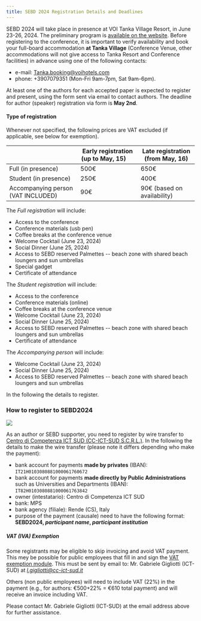 ```yaml
---
title: SEBD 2024 Registration Details and Deadlines
---
```



SEBD 2024 will take place in presence at VOI Tanka Village Resort, in June 23-26, 2024.
The preliminary program is [available on the website](/program).
Before registering to the conference, it is important to verify availability and book your full-board accommodation **at Tanka Village** (Conference Venue, other accommodations will not give access to Tanka Resort and Conference facilities) in advance using one of the following contacts:
 -  e-mail: Tanka.booking@voihotels.com
 -  phone: +3907079351  (Mon-Fri 9am-7pm, Sat 9am-6pm).


At least one of the authors for each accepted paper is expected to register and present, using the form sent via email to contact authors. The deadline for author (speaker) registration via form is **May 2nd**.

#### Type of registration

Whenever not specified, the following prices are VAT excluded (if applicable, see below for exemption).

|                         | Early registration (up to May, 15) &nbsp;&nbsp;&nbsp;&nbsp;| Late registration (from May, 16) |
|-------------------------|------------------------------------|----------------------------------|
| Full (in presence)      | 500€ | 650€ |
| Student (in presence)   | 250€ | 400€ |
| Accompanying person (VAT INCLUDED)    &nbsp;&nbsp;&nbsp;&nbsp; | 90€ | 90€ (based on availability) |


The *Full registration* will include:
 - Access to the conference
 - Conference materials (usb pen)
 - Coffee breaks at the conference venue
 - Welcome Cocktail (June 23, 2024)
 - Social Dinner (June 25, 2024) 
 - Access to SEBD reserved Palmettes -- beach zone with shared beach loungers and sun umbrellas
 - Special gadget
 - Certificate of attendance
 
The *Student registration* will include:
 - Access to the conference
 - Conference materials (online)
 - Coffee breaks at the conference venue
 - Welcome Cocktail (June 23, 2024)
 - Social Dinner (June 25, 2024) 
 - Access to SEBD reserved Palmettes -- beach zone with shared beach loungers and sun umbrellas
 - Certificate of attendance

The *Accompanying person* will include:
 - Welcome Cocktail (June 23, 2024)
 - Social Dinner (June 25, 2024) 
 - Access to SEBD reserved Palmettes -- beach zone with shared beach loungers and sun umbrellas
 
In the following the details to register.



### How to register to SEBD2024

![](https://sebd2024.unica.it/registration/ict-sud-logo.jpg)



As an author or SEBD supporter, you need to register by wire transfer to [Centro di Competenza ICT SUD (CC-ICT-SUD S.C.R.L.)](https://www.cc-ict-sud.it/).
In the following the details to make the wire transfer (please note it differs depending who make the payment):

 - bank account for payments **made by privates** (IBAN): `IT21H0103080881000061760672`
 - bank account for payments **made directly by Public Administrations** such as Universities and Departments (IBAN): `IT82H0103080881000061763842`
 - owner (intestatario): Centro di Competenza ICT SUD
 - bank: MPS
 - bank agency (filiale): Rende (CS), Italy
 - purpose of the payment (causale) need to have the following format: <b>SEBD2024, *participant name*, *participant institution* </b>


##### VAT (IVA) Exemption

Some registrants may be eligible to skip invoicing and avoid VAT payment.
This mey be possible for public employees that fill in and sign the [VAT exemption module](https://sebd2024.unica.it/registration/vat-exemption.docx). This must be sent
by email to: Mr. Gabriele Gigliotti  (ICT-SUD) at *l.gigliotti@cc-ict-sud.it*

Others (non public employees) will need to include VAT (22%) in the payment (e.g., for authors: €500+22% = €610 total payment) and will receive an invoice including VAT.

Please contact Mr. Gabriele Gigliotti (ICT-SUD) at the email address above for further assistance.

